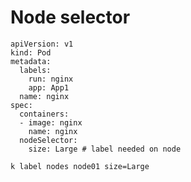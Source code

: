 # Node selector

```
apiVersion: v1
kind: Pod
metadata:
  labels:
    run: nginx
    app: App1
  name: nginx
spec:
  containers:
  - image: nginx
    name: nginx
  nodeSelector:
    size: Large # label needed on node
```

    k label nodes node01 size=Large